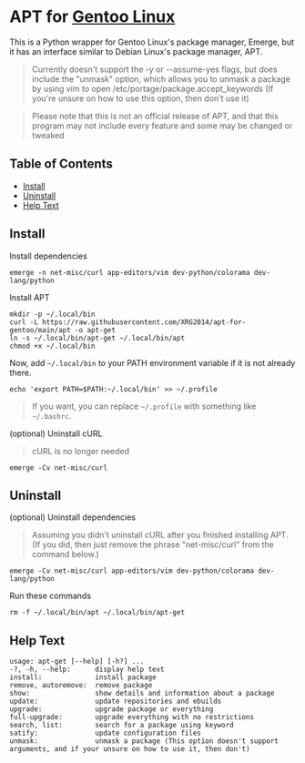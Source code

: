 # APT for [Gentoo Linux](https://gentoo.org/)
This is a Python wrapper for Gentoo Linux's package manager, Emerge, but it has an interface similar to Debian Linux's package manager, APT. 

> Currently doesn't support the -y or --assume-yes flags, but does include the "unmask" option, which allows you to unmask a package by using vim to open /etc/portage/package.accept_keywords (If you're unsure on how to use this option, then don't use it) 

> Please note that this is not an official release of APT, and that this program may not include every feature and some may be changed or tweaked

## Table of Contents

- [Install](/#install)
- [Uninstall](/#uninstall)
- [Help Text](/#help-text)

## Install

Install dependencies

```
emerge -n net-misc/curl app-editors/vim dev-python/colorama dev-lang/python
```

Install APT

```
mkdir -p ~/.local/bin
curl -L https://raw.githubusercontent.com/XRG2014/apt-for-gentoo/main/apt -o apt-get
ln -s ~/.local/bin/apt-get ~/.local/bin/apt
chmod +x ~/.local/bin
```

Now, add ```~/.local/bin``` to your PATH environment variable if it is not already there.
```
echo 'export PATH=$PATH:~/.local/bin' >> ~/.profile
```

> If you want, you can replace ```~/.profile``` with something like ```~/.bashrc```.

(optional) Uninstall cURL

> cURL is no longer needed

```
emerge -Cv net-misc/curl
```

## Uninstall

(optional) Uninstall dependencies

> Assuming you didn't uninstall cURL after you finished installing APT. (If you did, then just remove the phrase "net-misc/curl" from the command below.) 

```
emerge -Cv net-misc/curl app-editors/vim dev-python/colorama dev-lang/python
```

Run these commands

```
rm -f ~/.local/bin/apt ~/.local/bin/apt-get
```

## Help Text

```
usage: apt-get [--help] [-h?] ...
-?, -h, --help:      display help text
install:             install package
remove, autoremove:  remove package
show:                show details and information about a package
update:              update repositories and ebuilds
upgrade:             upgrade package or everything
full-upgrade:        upgrade everything with no restrictions
search, list:        search for a package using keyword
satify:              update configuration files
unmask:              unmask a package (This option doesn't support arguments, and if your unsure on how to use it, then don't)
```
